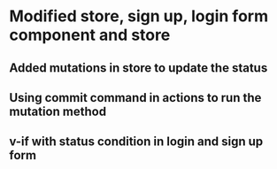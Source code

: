 # Modified store, sign up, login form component and store

## Added mutations in store to update the status

## Using commit command in actions to run the mutation method

## v-if with status condition in login and sign up form

